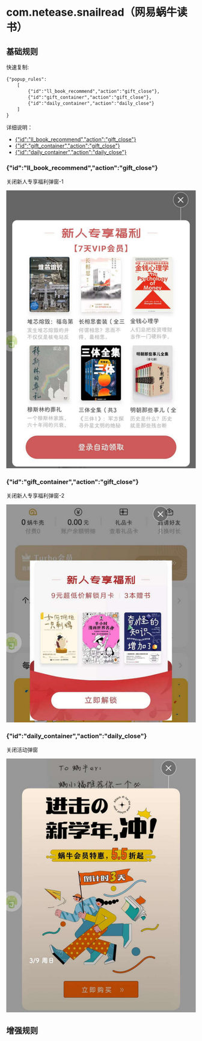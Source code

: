 # com.netease.snailread（网易蜗牛读书）

## 基础规则

快速复制:
```
{"popup_rules":
    [
        {"id":"ll_book_recommend","action":"gift_close"},
        {"id":"gift_container","action":"gift_close"},
        {"id":"daily_container","action":"daily_close"}
    ]
}
```
详细说明：
- [{"id":"ll_book_recommend","action":"gift_close"}](#idll_book_recommendactiongift_close)
- [{"id":"gift_container","action":"gift_close"}](#idgift_containeractiongift_close)
- [{"id":"daily_container","action":"daily_close"}](#iddaily_containeractiondaily_close)

### {"id":"ll_book_recommend","action":"gift_close"}
关闭新人专享福利弹窗-1

![](./assets/新人专享福利弹窗-1.jpg)

### {"id":"gift_container","action":"gift_close"}
关闭新人专享福利弹窗-2

![](./assets/新人专享福利弹窗-2.jpg)

### {"id":"daily_container","action":"daily_close"}
关闭活动弹窗

![](./assets/活动弹窗.jpg)

## 增强规则
